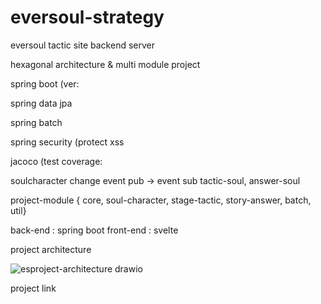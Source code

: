 # eversoul-strategy


eversoul tactic site backend server

hexagonal architecture & multi module project

spring boot (ver:

spring data jpa

spring batch

spring security (protect xss

jacoco (test coverage:

soulcharacter change event pub -> event sub tactic-soul, answer-soul 

project-module { core, soul-character, stage-tactic, story-answer, batch, util}


back-end : spring boot
front-end : svelte

project architecture

![esproject-architecture drawio](https://user-images.githubusercontent.com/95848796/216316351-6f213c6f-2966-4239-8266-f3f6fca9aedc.png)


project link
